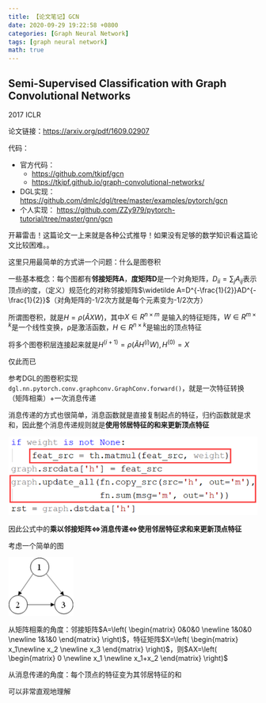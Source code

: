 ```yaml
---
title: 【论文笔记】GCN
date: 2020-09-29 19:22:58 +0800
categories: [Graph Neural Network]
tags: [graph neural network]
math: true
---
```

## Semi-Supervised Classification with Graph Convolutional Networks
2017 ICLR

论文链接：<https://arxiv.org/pdf/1609.02907>

代码：
* 官方代码：
  * <https://github.com/tkipf/gcn>
  * <https://tkipf.github.io/graph-convolutional-networks/>
* DGL实现：<https://github.com/dmlc/dgl/tree/master/examples/pytorch/gcn>
* 个人实现： <https://github.com/ZZy979/pytorch-tutorial/tree/master/gnn/gcn>

开幕雷击！这篇论文一上来就是各种公式推导！如果没有足够的数学知识看这篇论文比较困难。。

这里只用最简单的方式讲一个问题：什么是图卷积

一些基本概念：每个图都有**邻接矩阵A**，**度矩阵D**是一个对角矩阵，$D_{ii}=\sum_j A_{ij}$表示顶点i的度，（定义）规范化的对称邻接矩阵$\widetilde A=D^{-\frac{1}{2}}AD^{-\frac{1}{2}}$（对角矩阵的-1/2次方就是每个元素变为-1/2次方）

所谓图卷积，就是$H=\rho (\widetilde AXW)$，其中$X \in R^{n \times m}$ 是输入的特征矩阵，$W \in R^{m \times k}$是一个线性变换，ρ是激活函数，$H \in R^{n \times k}$是输出的顶点特征

将多个图卷积层连接起来就是$H^{(i+1)}=\rho (\widetilde AH^{(i)}W),H^{(0)}=X$

仅此而已

参考DGL的图卷积实现`dgl.nn.pytorch.conv.graphconv.GraphConv.forward()`，就是一次特征转换（矩阵相乘）+一次消息传递

消息传递的方式也很简单，消息函数就是直接复制起点的特征，归约函数就是求和，因此整个消息传递规则就是**使用邻居特征的和来更新顶点特征**

![消息传递](/assets/images/gcn/消息传递.png)

因此公式中的**乘以邻接矩阵⇔消息传递⇔使用邻居特征求和来更新顶点特征**

考虑一个简单的图

![示例图](/assets/images/gcn/示例图.png)

从矩阵相乘的角度：邻接矩阵$A=\left( \begin{matrix} 0&0&0 \newline 1&0&0 \newline 1&1&0 \end{matrix} \right)$，特征矩阵$X=\left( \begin{matrix} x_1\newline x_2 \newline x_3 \end{matrix} \right)$，则$AX=\left( \begin{matrix} 0 \newline x_1 \newline x_1+x_2 \end{matrix} \right)$

从消息传递的角度：每个顶点的特征变为其邻居特征的和

可以非常直观地理解
